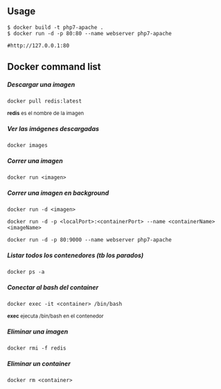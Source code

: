 Usage
-----
```
$ docker build -t php7-apache .
$ docker run -d -p 80:80 --name webserver php7-apache

#http://127.0.0.1:80
```

Docker command list
-------------------

##### Descargar una imagen
```
docker pull redis:latest
```
<small><b>redis</b> es el nombre de la imagen</small>

##### Ver las imágenes descargadas
```
docker images
```

##### Correr una imagen
```
docker run <imagen>
```

##### Correr una imagen en background
```
docker run -d <imagen>
```

```
docker run -d -p <localPort>:<containerPort> --name <containerName> <imageName>
```

```
docker run -d -p 80:9000 --name webserver php7-apache
```

##### Listar todos los contenedores (tb los parados)
```
docker ps -a
``` 

##### Conectar al bash del container
```
docker exec -it <container> /bin/bash
```
<small><b>exec</b> ejecuta /bin/bash
en el contenedor</small>


##### Eliminar una imagen
```
docker rmi -f redis
```

##### Eliminar un container
```
docker rm <container>
```
